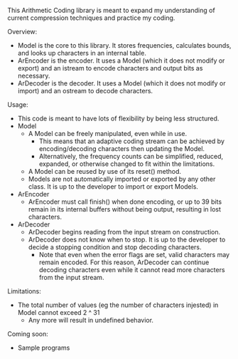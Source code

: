 This Arithmetic Coding library is meant to expand my understanding of current compression techniques and practice my coding.

Overview:
* Model is the core to this library. It stores frequencies, calculates bounds, and looks up characters in an internal table.
* ArEncoder is the encoder. It uses a Model (which it does not modify or export) and an istream to encode characters and output bits as necessary.
* ArDecoder is the decoder. It uses a Model (which it does not modify or import) and an ostream to decode characters.

Usage:
* This code is meant to have lots of flexibility by being less structured.
* Model
  * A Model can be freely manipulated, even while in use. 
    * This means that an adaptive coding stream can be achieved by encoding/decoding characters then updating the Model.
    * Alternatively, the frequency counts can be simplified, reduced, expanded, or otherwise changed to fit within the limitations.
  * A Model can be reused by use of its reset() method.
  * Models are not automatically imported or exported by any other class. It is up to the developer to import or export Models.
* ArEncoder
  * ArEncoder must call finish() when done encoding, or up to 39 bits remain in its internal buffers without being output, resulting in lost characters.
* ArDecoder
  * ArDecoder begins reading from the input stream on construction.
  * ArDecoder does not know when to stop. It is up to the developer to decide a stopping condition and stop decoding characters.
    * Note that even when the error flags are set, valid characters may remain encoded. For this reason, ArDecoder can continue decoding characters even while it cannot read more characters from the input stream. 



Limitations:
* The total number of values (eg the number of characters injested) in Model cannot exceed 2 ^ 31
  * Any more will result in undefined behavior.



Coming soon:
* Sample programs